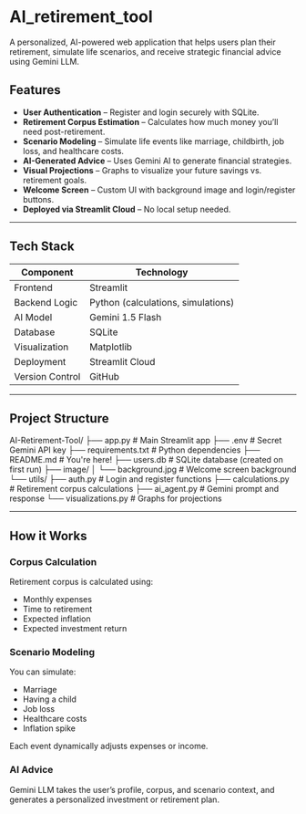 # AI_retirement_tool

A personalized, AI-powered web application that helps users plan their retirement, simulate life scenarios, and receive strategic financial advice using Gemini LLM.

## Features

-  **User Authentication** – Register and login securely with SQLite.
-  **Retirement Corpus Estimation** – Calculates how much money you’ll need post-retirement.
-  **Scenario Modeling** – Simulate life events like marriage, childbirth, job loss, and healthcare costs.
-  **AI-Generated Advice** – Uses Gemini AI to generate financial strategies.
-  **Visual Projections** – Graphs to visualize your future savings vs. retirement goals.
-  **Welcome Screen** – Custom UI with background image and login/register buttons.
-  **Deployed via Streamlit Cloud** – No local setup needed.

---

## Tech Stack

| Component       | Technology           |
|----------------|----------------------|
| Frontend       | Streamlit            |
| Backend Logic  | Python (calculations, simulations) |
| AI Model       | Gemini 1.5 Flash     |
| Database       | SQLite               |
| Visualization  | Matplotlib           |
| Deployment     | Streamlit Cloud      |
| Version Control| GitHub               |

---

##  Project Structure
 AI-Retirement-Tool/
├── app.py # Main Streamlit app
├── .env # Secret Gemini API key
├── requirements.txt # Python dependencies
├── README.md # You're here!
├── users.db # SQLite database (created on first run)
├── image/
│ └── background.jpg # Welcome screen background
└── utils/
├── auth.py # Login and register functions
├── calculations.py # Retirement corpus calculations
├── ai_agent.py # Gemini prompt and response
└── visualizations.py # Graphs for projections


---

##  How it Works

###  Corpus Calculation
Retirement corpus is calculated using:
- Monthly expenses
- Time to retirement
- Expected inflation
- Expected investment return

###  Scenario Modeling
You can simulate:
- Marriage 
- Having a child 
- Job loss 
- Healthcare costs 
- Inflation spike

Each event dynamically adjusts expenses or income.

###  AI Advice
Gemini LLM takes the user’s profile, corpus, and scenario context, and generates a personalized investment or retirement plan.

